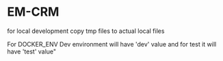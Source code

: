 # EM-CRM
for local development copy tmp files to actual local files

For DOCKER_ENV 
Dev environment will have 'dev' value and for test it will have 'test' value"

